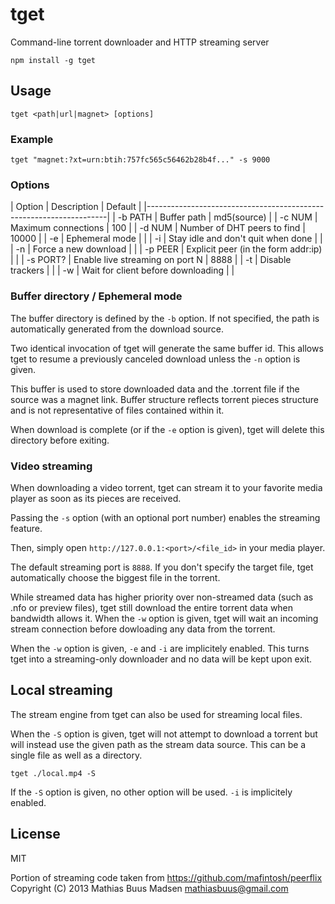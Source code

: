 tget
====

Command-line torrent downloader and HTTP streaming server

`npm install -g tget`

## Usage

`tget <path|url|magnet> [options]`

### Example

`tget "magnet:?xt=urn:btih:757fc565c56462b28b4f..." -s 9000`

### Options

|  Option    |  Description                          |  Default      |
|--------------------------------------------------------------------|
|  -b PATH   |  Buffer path                          |  md5(source)  |
|  -c NUM    |  Maximum connections                  |  100          |
|  -d NUM    |  Number of DHT peers to find          |  10000        |
|  -e        |  Ephemeral mode                       |               |
|  -i        |  Stay idle and don't quit when done   |               |
|  -n        |  Force a new download                 |               |
|  -p PEER   |  Explicit peer (in the form addr:ip)  |               |
|  -s PORT?  |  Enable live streaming on port N      |  8888         |
|  -t        |  Disable trackers                     |               |
|  -w        |  Wait for client before downloading   |               |

### Buffer directory / Ephemeral mode

The buffer directory is defined by the `-b` option. If not specified,
the path is automatically generated from the download source.

Two identical invocation of tget will generate the same buffer id.
This allows tget to resume a previously canceled download unless the
`-n` option is given.

This buffer is used to store downloaded data and the .torrent file
if the source was a magnet link. Buffer structure reflects torrent
pieces structure and is not representative of files contained within
it.

When download is complete (or if the `-e` option is given), tget will
delete this directory before exiting.

### Video streaming

When downloading a video torrent, tget can stream it to your favorite
media player as soon as its pieces are received.

Passing the `-s` option (with an optional port number) enables the
streaming feature.

Then, simply open `http://127.0.0.1:<port>/<file_id>` in your media player.

The default streaming port is `8888`. If you don't specify the target
file, tget automatically choose the biggest file in the torrent.

While streamed data has higher priority over non-streamed data (such as
.nfo or preview files), tget still download the entire torrent data
when bandwidth allows it. When the `-w` option is given, tget will wait
an incoming stream connection before dowloading any data from the torrent.

When the `-w` option is given, `-e` and `-i` are implicitely enabled.
This turns tget into a streaming-only downloader and no data will be
kept upon exit.

## Local streaming

The stream engine from tget can also be used for streaming local files.

When the `-S` option is given, tget will not attempt to download a
torrent but will instead use the given path as the stream data source.
This can be a single file as well as a directory.

`tget ./local.mp4 -S`

If the `-S` option is given, no other option will be used.
`-i` is implicitely enabled.

## License

MIT

Portion of streaming code taken from <https://github.com/mafintosh/peerflix>
Copyright (C) 2013 Mathias Buus Madsen <mathiasbuus@gmail.com>
